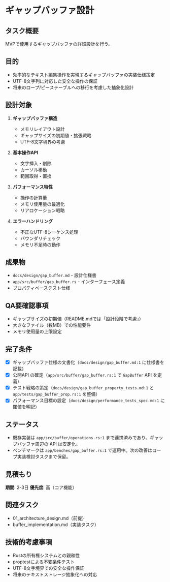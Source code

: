 # ギャップバッファ設計

## タスク概要
MVPで使用するギャップバッファの詳細設計を行う。

## 目的
- 効率的なテキスト編集操作を実現するギャップバッファの実装仕様策定
- UTF-8文字列に対応した安全な操作の保証
- 将来のロープ/ピーステーブルへの移行を考慮した抽象化設計

## 設計対象
1. **ギャップバッファ構造**
   - メモリレイアウト設計
   - ギャップサイズの初期値・拡張戦略
   - UTF-8文字境界の考慮

2. **基本操作API**
   - 文字挿入・削除
   - カーソル移動
   - 範囲取得・置換

3. **パフォーマンス特性**
   - 操作の計算量
   - メモリ使用量の最適化
   - リアロケーション戦略

4. **エラーハンドリング**
   - 不正なUTF-8シーケンス処理
   - バウンダリチェック
   - メモリ不足時の動作

## 成果物
- `docs/design/gap_buffer.md` - 設計仕様書
- `app/src/buffer/gap_buffer.rs` - インターフェース定義
- プロパティベーステスト仕様

## QA要確認事項
- ギャップサイズの初期値（README.mdでは「設計段階で考慮」）
- 大きなファイル（数MB）での性能要件
- メモリ使用量の上限設定

## 完了条件
- [x] ギャップバッファ仕様の文書化（`docs/design/gap_buffer.md:1` に仕様書を記載）
- [x] 公開API の確定（`app/src/buffer/gap_buffer.rs:1` で `GapBuffer` API を定義）
- [x] テスト戦略の策定（`docs/design/gap_buffer_property_tests.md:1` と `app/tests/gap_buffer_prop.rs:1` を整備）
- [x] パフォーマンス目標の設定（`docs/design/performance_tests_spec.md:1` に閾値を明記）

## ステータス
- 既存実装は `app/src/buffer/operations.rs:1` まで連携済みであり、ギャップバッファ周辺の API は安定化。
- ベンチマークは `app/benches/gap_buffer.rs:1` で運用中。次の改善はロープ実装検討タスクまで保留。

## 見積もり
**期間**: 2-3日
**優先度**: 高（コア機能）

## 関連タスク
- 01_architecture_design.md（前提）
- buffer_implementation.md（実装タスク）

## 技術的考慮事項
- Rustの所有権システムとの親和性
- proptestによる不変条件テスト
- UTF-8文字境界での安全な操作保証
- 将来のテキストストレージ抽象化への対応
